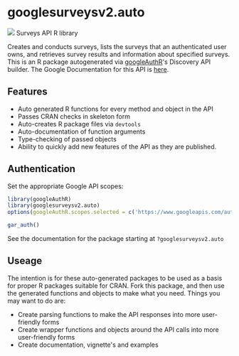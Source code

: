 # googlesurveysv2.auto
![](https://www.gstatic.com/images/branding/product/1x/googleg_32dp.png)
Surveys API R library

Creates and conducts surveys, lists the surveys that an authenticated user owns, and retrieves survey results and information about specified surveys.
This is an R package autogenerated via [googleAuthR](http://code.markedmondson.me/googleAuthR)'s Discovery API builder. 
The Google Documentation for this API is [here]().

## Features 
 * Auto generated R functions for every method and object in the API
 * Passes CRAN checks in skeleton form
 * Auto-creates R package files via `devtools`
 * Auto-documentation of function arguments
 * Type-checking of passed objects
 * Ability to quickly add new features of the API as they are published.

## Authentication
Set the appropriate Google API scopes:

```r
library(googleAuthR)
library(googlesurveysv2.auto)
options(googleAuthR.scopes.selected = c('https://www.googleapis.com/auth/surveys', 'https://www.googleapis.com/auth/surveys.readonly', 'https://www.googleapis.com/auth/userinfo.email'))

gar_auth()
```
 See the documentation for the package starting at `?googlesurveysv2.auto`
## Useage
The intention is for these auto-generated packages to be used as a basis for proper R packages suitable for CRAN.
Fork this package, and then use the generated functions and objects to make what you need.
Things you may want to do are:
* Create parsing functions to make the API responses into more user-friendly forms
* Create wrapper functions and objects around the API calls into more user-friendly forms
* Create documentation, vignette's and examples

